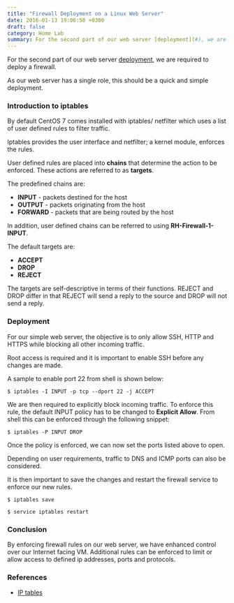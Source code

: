 ```yaml
---
title: "Firewall Deployment on a Linux Web Server"
date: 2016-01-13 19:06:50 +0300
draft: false
category: Home Lab
summary: For the second part of our web server [deployment](#), we are required to deploy a firewall.
---
```

For the second part of our web server [deployment](#), we are required to deploy a firewall.

As our web server has a single role, this should be a quick and simple deployment.

### Introduction to iptables

By default CentOS 7 comes installed with iptables/ netfilter which uses a list of user defined rules to filter traffic.

Iptables provides the user interface and netfilter; a kernel module, enforces the rules.

User defined rules are placed into __chains__ that determine the action to be enforced. 
These actions are referred to as __targets__.

The predefined chains are:

* __INPUT__ - packets destined for the host
* __OUTPUT__ - packets originating from the host
* __FORWARD__ - packets that are being routed by the host

In addition, user defined chains can be referred to using __RH-Firewall-1-INPUT__.

The default targets are:

* __ACCEPT__
* __DROP__
* __REJECT__

The targets are self-descriptive in terms of their functions. REJECT and DROP differ in 
that REJECT will send a reply to the source and DROP will not send a reply.

### Deployment

For our simple web server, the objective is to only allow SSH, HTTP and HTTPS while 
blocking all other incoming traffic.

Root access is required and it is important to enable SSH before any changes are made.

A sample to enable port 22 from shell is shown below:

``$ iptables -I INPUT -p tcp --dport 22 -j ACCEPT``

We are then required to explicitly block incoming traffic. To enforce this rule, the 
default INPUT policy has to be changed to __Explicit Allow__. From shell this can be 
enforced through the following snippet:

``$ iptables -P INPUT DROP``

Once the policy is enforced, we can now set the ports listed above to open.

Depending on user requirements, traffic to DNS and ICMP ports can also be considered.

It is then important to save the changes and restart the firewall service to enforce our 
new rules.

```
$ iptables save

$ service iptables restart
```

### Conclusion

By enforcing firewall rules on our web server, we have enhanced control over our Internet 
facing VM. Additional rules can be enforced to limit or allow access to defined ip 
addresses, ports and protocols.

### References

* [IP tables](https://wiki.centos.org/HowTos/Network/IPTables)
